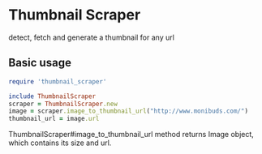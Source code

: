 Thumbnail Scraper
============

detect, fetch and generate a thumbnail for any url

Basic usage
-------------
```ruby
require 'thumbnail_scraper'

include ThumbnailScraper
scraper = ThumbnailScraper.new
image = scraper.image_to_thumbnail_url("http://www.monibuds.com/")
thumbnail_url = image.url
```

ThumbnailScraper#image_to_thumbnail_url method returns Image object, which contains its size and url.